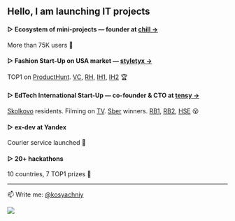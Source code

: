 ## Hello, I am launching IT projects
#### ▷ Ecosystem of mini-projects — founder at [chill →](https://chill.services/)
More than 75K users 🥳

#### ▷ Fashion Start-Up on USA market — [styletyx →](https://styletyx.com/)
TOP1 on [ProductHunt](https://www.producthunt.com/products/styletyx). [VC](https://vc.ru/tribuna/482794-kak-pokazat-produkt-na-mezhdunarodnom-rynke-i-zabrat-pervoe-mesto-na-product-hunt), [RH](https://t.me/RussianHackers_Channel/1525), [IH1](https://www.indiehackers.com/post/3-days-before-launch-on-ph-give-feedback-on-the-pre-final-version-of-our-product-211d8f03f3), [IH2](https://www.indiehackers.com/post/how-i-turned-my-biggest-pain-into-a-successful-startup-and-today-i-launched-it-on-product-hunt-a54708bf58) 🏆

#### ▷ EdTech International Start-Up — co-founder & CTO at [tensy →](https://tensy.org/)
[Skolkovo](https://navigator.sk.ru/orn/1124305) residents. Filming on [TV](https://youtu.be/hbV-u7P1AO4). [Sber](https://sber.pro/publication/proekty-ed-tech-v-postkovidnyi-period-universalnost-kak-preimushchestvo) winners. [RB1](https://rb.ru/young/tensy/), [RB2](https://rb.ru/young/gotovim-bobu-na-rynke-repetitorstva/), [HSE](https://www.hse.ru/news/life/412096798.html) 😵

#### ▷ ex-dev at Yandex
Courier service launched 🎉

#### ▷ 20+ hackathons
10 countries, 7 TOP1 prizes 🫠

---

📫 Write me: [@kosyachniy](https://t.me/kosyachniy)

![](https://komarev.com/ghpvc/?username=kosyachniy)

